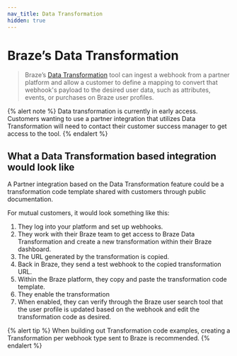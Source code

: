 ```yaml
---
nav_title: Data Transformation
hidden: true
---
```


# Braze’s Data Transformation

> Braze’s [Data Transformation]({{site.baseurl}}/data_transformation/) tool can ingest a webhook from a partner platform and allow a customer to define a mapping to convert that webhook's payload to the desired user data, such as attributes, events, or purchases on Braze user profiles.

{% alert note %}
Data transformation is currently in early access. Customers wanting to use a partner integration that utilizes Data Transformation will need to contact their customer success manager to get access to the tool.
{% endalert %}

## What a Data Transformation based integration would look like

A Partner integration based on the Data Transformation feature could be a transformation code template shared with customers through public documentation.

For mutual customers, it would look something like this:

1. They log into your platform and set up webhooks.
2. They work with their Braze team to get access to Braze Data Transformation and create a new transformation within their Braze dashboard.
3. The URL generated by the transformation is copied.
4. Back in Braze, they send a test webhook to the copied transformation URL.
5. Within the Braze platform, they copy and paste the transformation code template.
6. They enable the transformation
7. When enabled, they can verify through the Braze user search tool that the user profile is updated based on the webhook and edit the transformation code as desired.

{% alert tip %}
When building out Transformation code examples, creating a Transformation per webhook type sent to Braze is recommended.
{% endalert %}
